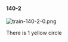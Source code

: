 #### 140-2
![train-140-2-0.png](https://github.com/lil-lab/nlvr/raw/master/nlvr/train/images/52/train-140-2-0.png "train-140-2-0.png")

There is 1 yellow circle